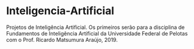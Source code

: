 # Inteligencia-Artificial
Projetos de Inteligência Artificial. Os primeiros serão para a disciplina de Fundamentos de Inteligência Artificial da Universidade Federal de Pelotas com o Prof. Ricardo Matsumura Araújo, 2019.

